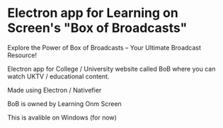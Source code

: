 # Electron app for Learning on Screen's "Box of Broadcasts"
Explore the Power of Box of Broadcasts – Your Ultimate Broadcast Resource!

Electron app for College / University website called BoB where you can watch UKTV / educational content.

Made using Electron / Nativefier

BoB is owned by Learning Onm Screen

This is avalible on Windows (for now)
